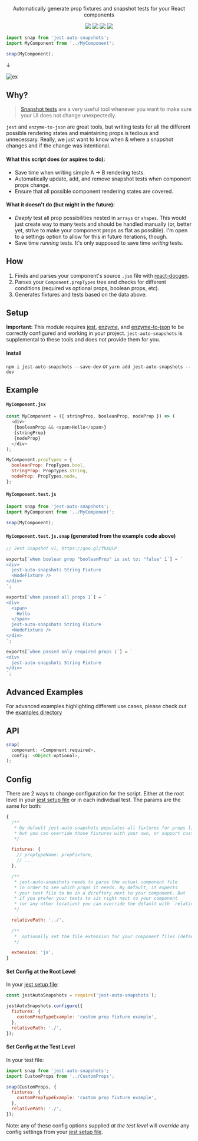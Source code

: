 <p align="center">
  Automatically generate prop fixtures and snapshot tests for your React components
</p>

<p align="center">
  <a href="https://travis-ci.org/icd2k3/jest-auto-snapshots" target="_blank"><img src="https://travis-ci.org/icd2k3/jest-auto-snapshots.svg?branch=master" /></a>
  <a href="https://coveralls.io/github/icd2k3/jest-auto-snapshots?branch=master" target="_blank"><img src="https://coveralls.io/repos/github/icd2k3/jest-auto-snapshots/badge.svg?branch=master" /></a>
  <a href="https://david-dm.org/icd2k3/jest-auto-snapshots" title="dependencies status"><img src="https://david-dm.org/icd2k3/jest-auto-snapshots/status.svg"/></a>
  <a href="https://david-dm.org/icd2k3/jest-auto-snapshots?type=dev" title="devDependencies status"><img src="https://david-dm.org/icd2k3/jest-auto-snapshots/dev-status.svg"/></a>
</p>

```js
import snap from 'jest-auto-snapshots';
import MyComponent from '../MyComponent';

snap(MyComponent);
```

↓

![ex](https://www.dropbox.com/s/dqzdam8st4yfuxg/Screenshot%202018-01-07%2011.46.34.png?raw=1)

## Why?
> [Snapshot tests](https://facebook.github.io/jest/docs/en/snapshot-testing.html) are a very useful tool whenever you want to make sure your UI does not change unexpectedly.

`jest` and `enzyme-to-json` are great tools, but writing tests for all the different possible rendering states and maintaining props is tedious and unnecessary. Really, we just want to know when & where a snapshot changes and if the change was intentional.

#### What this script does (or aspires to do):
- Save time when writing simple A -> B rendering tests.
- Automatically update, add, and remove snapshot tests when component props change.
- Ensure that all possible component rendering states are covered.

#### What it doesn't do (but might in the future):
- _Deeply_ test all prop possibilities nested in `arrays` or `shapes`. This would just create way to many tests and should be handled manually (or, better yet, strive to make your component props as flat as possible). I'm open to a settings option to allow for this in future iterations, though.
- Save time _running_ tests. It's only supposed to save time _writing_ tests.

## How
  1. Finds and parses your component's source `.jsx` file with [react-docgen](https://github.com/reactjs/react-docgen).
  2. Parses your `Component.propTypes` tree and checks for different conditions (required vs optional props, boolean props, etc).
  3. Generates fixtures and tests based on the data above.

## Setup
**Important:** This module requires [jest](https://facebook.github.io/jest/), [enzyme](https://github.com/airbnb/enzyme), and [enzyme-to-json](https://www.npmjs.com/package/enzyme-to-json) to be correctly configured and working in your project. `jest-auto-snapshots` is supplemental to these tools and does not provide them for you.

#### Install
`npm i jest-auto-snapshots --save-dev` or `yarn add jest-auto-snapshots --dev`

## Example
#### `MyComponent.jsx`
```js
const MyComponent = ({ stringProp, booleanProp, nodeProp }) => (
  <div>
   {booleanProp && <span>Hello</span>}
   {stringProp}
   {nodeProp}
  </div>
);

MyComponent.propTypes = {
  booleanProp: PropTypes.bool,
  stringProp: PropTypes.string,
  nodeProp: PropTypes.node,
};
```

#### `MyComponent.test.js`
```js
import snap from 'jest-auto-snapshots';
import MyComponent from '../MyComponent';

snap(MyComponent);
```

#### `MyComponent.test.js.snap` (generated from the example code above)
```js
// Jest Snapshot v1, https://goo.gl/fbAQLP

exports[`when boolean prop "booleanProp" is set to: "false" 1`] = `
<div>
  jest-auto-snapshots String Fixture
  <NodeFixture />
</div>
`;

exports[`when passed all props 1`] = `
<div>
  <span>
    Hello
  </span>
  jest-auto-snapshots String Fixture
  <NodeFixture />
</div>
`;

exports[`when passed only required props 1`] = `
<div>
  jest-auto-snapshots String Fixture
</div>
`;
```

## Advanced Examples
For advanced examples highlighting different use cases, please check out the [examples directory](https://github.com/icd2k3/jest-auto-snapshots/tree/master/examples)

## API
```js
snap(
  component: <Component:required>,
  config: <Object:optional>,
);
```

## Config
There are 2 ways to change configuration for the script. Either at the root level in your [jest setup file](https://facebook.github.io/jest/docs/en/configuration.html#setupfiles-array) or in each individual test. The params are the same for both:

```js
{
  /**
   * by default jest-auto-snapshots populates all fixtures for props like string, bool, shape, etc.
   * but you can override those fixtures with your own, or support custom prop types.
   */

  fixtures: {
    // propTypeName: propFixture,
    // ...
  },

  /**
   * jest-auto-snapshots needs to parse the actual component file
   * in order to see which props it needs. By default, it expects
   * your test file to be in a direftory next to your component. But
   * if you prefer your tests to sit right nect to your component
   * (or any other location) you can override the default with `relativePath`
   */

  relativePath: '../',
  
  /**
   *  optionally set the file extension for your component files (default is 'jsx')
   */

  extension: 'js',
}
```

#### Set Config at the Root Level
In your [jest setup file](https://facebook.github.io/jest/docs/en/configuration.html#setupfiles-array):

```js
const jestAutoSnapshots = require('jest-auto-snapshots');

jestAutoSnapshots.configure({
  fixtures: {
    customPropTypeExample: 'custom prop fixture example',
  },
  relativePath: './',
});
```

#### Set Config at the Test Level
In your test file:

```js
import snap from 'jest-auto-snapshots';
import CustomProps from '../CustomProps';

snap(CustomProps, {
  fixtures: {
    customPropTypeExample: 'custom prop fixture example',
  },
  relativePath: './',
});
```

Note: any of these config options supplied _at the test level_ will _override_ any config settings from your [jest setup file](https://facebook.github.io/jest/docs/en/configuration.html#setupfiles-array).
